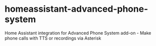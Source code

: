 # homeassistant-advanced-phone-system
Home Assistant integration for Advanced Phone System add-on - Make phone calls with TTS or recordings via Asterisk

